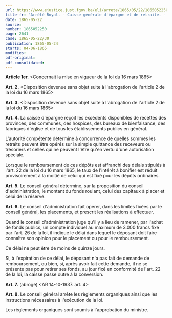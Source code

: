 ```yaml
---
url: https://www.ejustice.just.fgov.be/eli/arrete/1865/05/22/1865052250/justel
title-fr: "Arrêté Royal. - Caisse générale d'épargne et de retraite. - Dispositions de la loi obligatoires à partir du 1er juin 1865."
date: 1865-05-22
source:
number: 1865052250
page: 2641
case: 1865-05-22/30
publication: 1865-05-24
starts: 04-06-1865
modifies:
pdf-original:
pdf-consolidated:
---
```


**Article 1er.** <Concernait la mise en vigueur de la loi du 16 mars 1865>

**Art. 2.** <Disposition devenue sans objet suite à l'abrogation de l'article 2 de la loi du 16 mars 1865>

**Art. 3.** <Disposition devenue sans objet suite à l'abrogation de l'article 2 de la loi du 16 mars 1865>

**Art. 4.** La caisse d'épargne reçoit les excédents disponibles de recettes des provinces, des communes, des hospices, des bureaux de bienfaisance, des fabriques d'église et de tous les établissements publics en général.

L'autorité compétente détermine à concurrence de quelles sommes les retraits peuvent être opérés sur la simple quittance des receveurs ou trésoriers et celles qui ne peuvent l'être qu'en vertu d'une autorisation spéciale.

Lorsque le remboursement de ces dépôts est affranchi des délais stipulés à l'art. 22 de la loi du 16 mars 1865, le taux de l'intérêt à bonifier est réduit provisoirement à la moitié de celui qui est fixé pour les dépôts ordinaires.

**Art. 5.** Le conseil général détermine, sur la proposition du conseil d'administration, le montant du fonds roulant, celui des capitaux à placer et celui de la réserve.

**Art. 6.** Le conseil d'administration fait opérer, dans les limites fixées par le conseil général, les placements, et prescrit les réalisations à effectuer.

Quand le conseil d'administration juge qu'il y a lieu de ramener, par l'achat de fonds publics, un compte individuel au maximum de 3.000 francs fixé par l'art. 26 de la loi, il indique le délai dans lequel le déposant doit faire connaître son opinion pour le placement ou pour le remboursement.

Ce délai ne peut être de moins de quinze jours.

Si, à l'expiration de ce délai, le déposant n'a pas fait de demande de remboursement, ou bien, si, après avoir fait cette demande, il ne se présente pas pour retirer ses fonds, au jour fixé en conformité de l'art. 22 de la loi, la caisse passe outre à la conversion.

**Art. 7.** (abrogé) <AR 14-10-1937. art. 4>

**Art. 8.** Le conseil général arrête les règlements organiques ainsi que les instructions nécessaires à l'exécution de la loi.

Les règlements organiques sont soumis à l'approbation du ministre.

